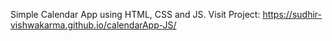 Simple Calendar App using HTML, CSS and JS.
Visit Project:  https://sudhir-vishwakarma.github.io/calendarApp-JS/
